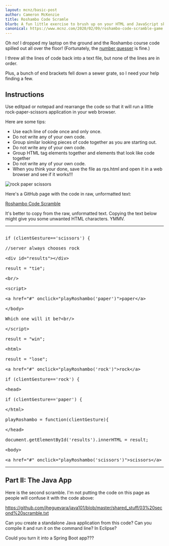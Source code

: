 ```yaml
---
layout: mcnz/basic-post
author: Cameron McKenzie
title: Roshambo Code Scramle
blurb: A fun little exercise to brush up on your HTML and JavaScript skills.
canonical: https://www.mcnz.com/2020/02/09/roshambo-code-scramble-game.html
---
```


Oh no! I dropped my laptop on the ground and the Roshambo course code spilled out all over the floor! (Fortunately, the <a href="https://www.mcnz.com/course/numberguesser.html">number guesser</a> is fine.)

I threw all the lines of code back into a text file, but none of the lines are in order.

Plus, a bunch of end brackets fell down a sewer grate, so I need your help finding a few.

## Instructions

Use editpad or notepad and rearrange the code so that it will run a little rock-paper-scissors application in your web browser.

Here are some tips:

* Use each line of code once and only once.
* Do not write any of your own code.
* Group similar looking pieces of code together as you are starting out.
* Do not write any of your own code.
* Group HTML tag elements together and elements that look like code together
* Do not write any of your own code.
* When you think your done, save the file as rps.html and open it in a web browser and see if it works!!!

<img src="https://images-na.ssl-images-amazon.com/images/I/61QkvmvEdVL.png" alt="rock paper scissors" class="img-fluid"/>


Here's a GitHub page with the code in raw, unformatted text:

[Roshambo Code Scramble](https://raw.githubusercontent.com/jheguevara/java101/master/shared_stuff/02%20first%20scramble.txt)

It's better to copy from the raw, unformatted text. Copying the text below might give you some unwanted HTML characters. YMMV.

<hr/>



<pre>

if (clientGesture=='scissors') {

//server always chooses rock

&lt;div id="results"&gt;&lt;/div&gt;

result = "tie";

&lt;br/&gt;

&lt;script&gt;

&lt;a href="#" onclick="playRoshambo('paper')"&gt;paper&lt;/a&gt;

&lt;/body&gt;

Which one will it be?&lt;br/&gt;

&lt;/script&gt;

result = "win";

&lt;html&gt;

result = "lose";

&lt;a href="#" onclick="playRoshambo('rock')"&gt;rock&lt;/a&gt;

if (clientGesture=='rock') {

&lt;head&gt;

if (clientGesture=='paper') { 

&lt;/html&gt;

playRoshambo = function(clientGesture){

&lt;/head&gt;

document.getElementById('results').innerHTML = result;

&lt;body&gt;

&lt;a href="#" onclick="playRoshambo('scissors')"&gt;scissors&lt;/a&gt;
</pre>

<hr/>

## Part II: The Java App

Here is the second scramble. I'm not putting the code on this page as people will confuse it with the code above:

https://github.com/jheguevara/java101/blob/master/shared_stuff/03%20second%20scramble.txt

Can you create a standalone Java application from this code? Can you compile it and run it on the command line? In Eclipse? 

Could you turn it into a Spring Boot app???


